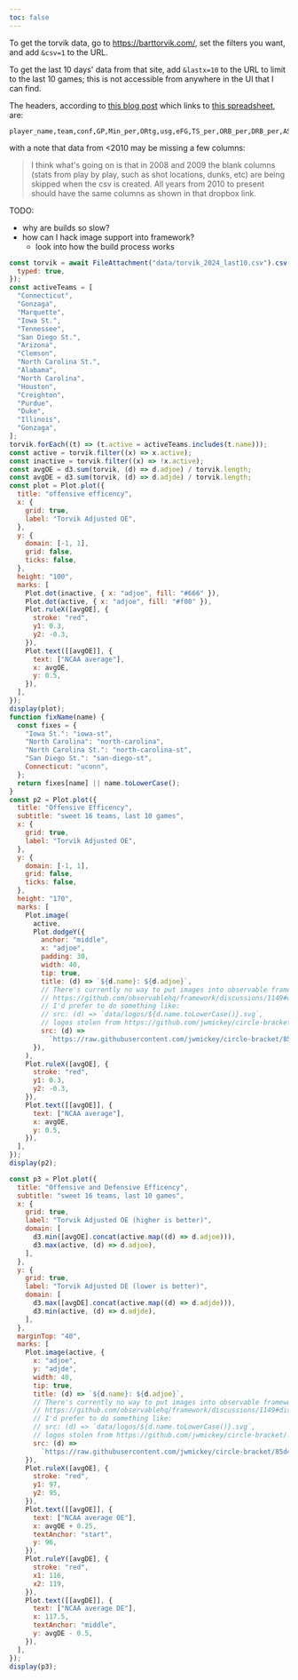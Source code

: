 ```yaml
---
toc: false
---
```


To get the torvik data, go to https://barttorvik.com/, set the filters you want, and add `&csv=1` to the URL.

To get the last 10 days' data from that site, add `&lastx=10` to the URL to limit to the last 10 games; this is not accessible from anywhere in the UI that I can find.

The headers, according to [this blog post](http://adamcwisports.blogspot.com/p/data.html) which links to [this spreadsheet](https://www.dropbox.com/s/ryugeykvntto5ji/pstatheaders.xlsx?dl=0), are:

```
player_name,team,conf,GP,Min_per,ORtg,usg,eFG,TS_per,ORB_per,DRB_per,AST_per,TO_per,FTM,FTA,FT_per,twoPM,twoPA,twoP_per,TPM,TPA,TP_per,blk_per,stl_per,ftr,yr,ht,num,porpag,adjoe,pfr,year,pid,type,RecRank,ast/tov,rimmade,rimmade+ri,midmade,midmade+m,rimmade/(ri,midmade/(m,dunksmade,dunksmiss+,dunksmade/,pick,drtg,adrtg,dporpag,stops,bpm,obpm,dbpm,gbpm,mp,ogbpm,dgbpm,oreb,dreb,treb,ast,stl,blk,pts
```

with a note that data from <2010 may be missing a few columns:

> I think what's going on is that in 2008 and 2009 the blank columns (stats from play by play, such as shot locations, dunks, etc) are being skipped when the csv is created. All years from 2010 to present should have the same columns as shown in that dropbox link.

TODO:

- why are builds so slow?
- how can I hack image support into framework?
  - look into how the build process works

```js
const torvik = await FileAttachment("data/torvik_2024_last10.csv").csv({
  typed: true,
});
const activeTeams = [
  "Connecticut",
  "Gonzaga",
  "Marquette",
  "Iowa St.",
  "Tennessee",
  "San Diego St.",
  "Arizona",
  "Clemson",
  "North Carolina St.",
  "Alabama",
  "North Carolina",
  "Houston",
  "Creighton",
  "Purdue",
  "Duke",
  "Illinois",
  "Gonzaga",
];
torvik.forEach((t) => (t.active = activeTeams.includes(t.name)));
const active = torvik.filter((x) => x.active);
const inactive = torvik.filter((x) => !x.active);
const avgOE = d3.sum(torvik, (d) => d.adjoe) / torvik.length;
const avgDE = d3.sum(torvik, (d) => d.adjde) / torvik.length;
const plot = Plot.plot({
  title: "offensive efficency",
  x: {
    grid: true,
    label: "Torvik Adjusted OE",
  },
  y: {
    domain: [-1, 1],
    grid: false,
    ticks: false,
  },
  height: "100",
  marks: [
    Plot.dot(inactive, { x: "adjoe", fill: "#666" }),
    Plot.dot(active, { x: "adjoe", fill: "#f00" }),
    Plot.ruleX([avgOE], {
      stroke: "red",
      y1: 0.3,
      y2: -0.3,
    }),
    Plot.text([[avgOE]], {
      text: ["NCAA average"],
      x: avgOE,
      y: 0.5,
    }),
  ],
});
display(plot);
function fixName(name) {
  const fixes = {
    "Iowa St.": "iowa-st",
    "North Carolina": "north-carolina",
    "North Carolina St.": "north-carolina-st",
    "San Diego St.": "san-diego-st",
    Connecticut: "uconn",
  };
  return fixes[name] || name.toLowerCase();
}
const p2 = Plot.plot({
  title: "Offensive Efficency",
  subtitle: "sweet 16 teams, last 10 games",
  x: {
    grid: true,
    label: "Torvik Adjusted OE",
  },
  y: {
    domain: [-1, 1],
    grid: false,
    ticks: false,
  },
  height: "170",
  marks: [
    Plot.image(
      active,
      Plot.dodgeY({
        anchor: "middle",
        x: "adjoe",
        padding: 30,
        width: 40,
        tip: true,
        title: (d) => `${d.name}: ${d.adjoe}`,
        // There's currently no way to put images into observable framework sensibly:
        // https://github.com/observablehq/framework/discussions/1149#discussioncomment-8926857
        // I'd prefer to do something like:
        // src: (d) => `data/logos/${d.name.toLowerCase()}.svg`,
        // logos stolen from https://github.com/jwmickey/circle-bracket/.
        src: (d) =>
          `https://raw.githubusercontent.com/jwmickey/circle-bracket/85d447fb6bfcb0462b77b84e5f76d30b2bd10285/src/img/logos/${fixName(d.name)}.svg`,
      }),
    ),
    Plot.ruleX([avgOE], {
      stroke: "red",
      y1: 0.3,
      y2: -0.3,
    }),
    Plot.text([[avgOE]], {
      text: ["NCAA average"],
      x: avgOE,
      y: 0.5,
    }),
  ],
});
display(p2);

const p3 = Plot.plot({
  title: "Offensive and Defensive Efficency",
  subtitle: "sweet 16 teams, last 10 games",
  x: {
    grid: true,
    label: "Torvik Adjusted OE (higher is better)",
    domain: [
      d3.min([avgOE].concat(active.map((d) => d.adjoe))),
      d3.max(active, (d) => d.adjoe),
    ],
  },
  y: {
    grid: true,
    label: "Torvik Adjusted DE (lower is better)",
    domain: [
      d3.max([avgDE].concat(active.map((d) => d.adjde))),
      d3.min(active, (d) => d.adjde),
    ],
  },
  marginTop: "40",
  marks: [
    Plot.image(active, {
      x: "adjoe",
      y: "adjde",
      width: 40,
      tip: true,
      title: (d) => `${d.name}: ${d.adjoe}`,
      // There's currently no way to put images into observable framework sensibly:
      // https://github.com/observablehq/framework/discussions/1149#discussioncomment-8926857
      // I'd prefer to do something like:
      // src: (d) => `data/logos/${d.name.toLowerCase()}.svg`,
      // logos stolen from https://github.com/jwmickey/circle-bracket/.
      src: (d) =>
        `https://raw.githubusercontent.com/jwmickey/circle-bracket/85d447fb6bfcb0462b77b84e5f76d30b2bd10285/src/img/logos/${fixName(d.name)}.svg`,
    }),
    Plot.ruleX([avgOE], {
      stroke: "red",
      y1: 97,
      y2: 95,
    }),
    Plot.text([[avgOE]], {
      text: ["NCAA average OE"],
      x: avgOE + 0.25,
      textAnchor: "start",
      y: 96,
    }),
    Plot.ruleY([avgDE], {
      stroke: "red",
      x1: 116,
      x2: 119,
    }),
    Plot.text([[avgDE]], {
      text: ["NCAA average DE"],
      x: 117.5,
      textAnchor: "middle",
      y: avgDE - 0.5,
    }),
  ],
});
display(p3);
```

